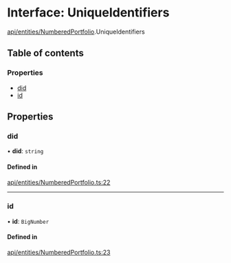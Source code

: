 # Interface: UniqueIdentifiers

[api/entities/NumberedPortfolio](../wiki/api.entities.NumberedPortfolio).UniqueIdentifiers

## Table of contents

### Properties

- [did](../wiki/api.entities.NumberedPortfolio.UniqueIdentifiers#did)
- [id](../wiki/api.entities.NumberedPortfolio.UniqueIdentifiers#id)

## Properties

### did

• **did**: `string`

#### Defined in

[api/entities/NumberedPortfolio.ts:22](https://github.com/PolymeshAssociation/polymesh-sdk/blob/e978aefd/src/api/entities/NumberedPortfolio.ts#L22)

___

### id

• **id**: `BigNumber`

#### Defined in

[api/entities/NumberedPortfolio.ts:23](https://github.com/PolymeshAssociation/polymesh-sdk/blob/e978aefd/src/api/entities/NumberedPortfolio.ts#L23)
